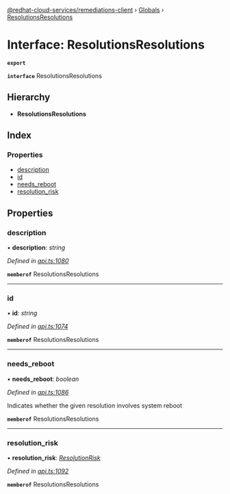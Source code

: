 [@redhat-cloud-services/remediations-client](../README.md) › [Globals](../globals.md) › [ResolutionsResolutions](resolutionsresolutions.md)

# Interface: ResolutionsResolutions

**`export`** 

**`interface`** ResolutionsResolutions

## Hierarchy

* **ResolutionsResolutions**

## Index

### Properties

* [description](resolutionsresolutions.md#description)
* [id](resolutionsresolutions.md#id)
* [needs_reboot](resolutionsresolutions.md#needs_reboot)
* [resolution_risk](resolutionsresolutions.md#resolution_risk)

## Properties

###  description

• **description**: *string*

*Defined in [api.ts:1080](https://github.com/RedHatInsights/javascript-clients/blob/master/packages/remediations/api.ts#L1080)*

**`memberof`** ResolutionsResolutions

___

###  id

• **id**: *string*

*Defined in [api.ts:1074](https://github.com/RedHatInsights/javascript-clients/blob/master/packages/remediations/api.ts#L1074)*

**`memberof`** ResolutionsResolutions

___

###  needs_reboot

• **needs_reboot**: *boolean*

*Defined in [api.ts:1086](https://github.com/RedHatInsights/javascript-clients/blob/master/packages/remediations/api.ts#L1086)*

Indicates whether the given resolution involves system reboot

**`memberof`** ResolutionsResolutions

___

###  resolution_risk

• **resolution_risk**: *[ResolutionRisk](../enums/resolutionrisk.md)*

*Defined in [api.ts:1092](https://github.com/RedHatInsights/javascript-clients/blob/master/packages/remediations/api.ts#L1092)*

**`memberof`** ResolutionsResolutions
